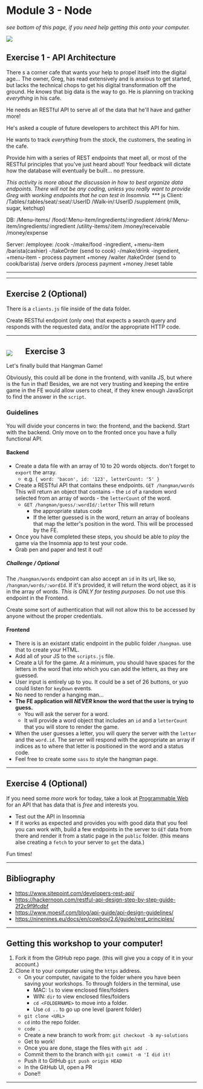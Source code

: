 # Module 3 - Node

_see bottom of this page, if you need help getting this onto your computer._

<img src='./__lecture/assets/cafe.jpg' />

## Exercise 1 - API Architecture

There s a corner cafe that wants your help to propel itself into the digital age... The owner, Greg, has read extensively and is anxious to get started, but lacks the technical chops to get his digital transformation off the ground. He _knows_ that big data is the way to go. He is planning on tracking _everything_ in his cafe.

He needs an RESTful API to serve all of the data that he'll have and gather more!

He's asked a couple of future developers to architect this API for him.

He wants to track _everything_ from the stock, the customers, the seating in the cafe.

Provide him with a series of REST endpoints that meet all, or most of the RESTful principles that you've just heard about! Your feedback will dictate how the database will eventually be built... no pressure.

_This activity is more about the discussion in how to best organize data endpoints. There will not be any coding, unless you really want to provide Greg with working endpoints that he can test in Insomnia._
\*\*\* js
Client:
/Tables/:tables/seat/:seat/:UserID
/Walk-in/:UserID
/supplement (milk, sugar, ketchup)

DB:
/Menu-items/
/food/:Menu-item/ingredients/:ingredient
/drink/:Menu-item/ingredients/:ingredient
/utility-items/:item
/money/receivable
/money/expense

Server:
/employee:
/cook -/make/food -ingredient, +menu-item
/barista(cashier)
-/takeOrder (send to cook)
-/make/drink -ingredient, +menu-item - process payment +money
/waiter
/takeOrder (send to cook/barista)
/serve orders
/process payment +money
/reset table

---

---

## Exercise 2 (Optional)

There is a `clients.js` file inside of the data folder.

Create RESTful endpoint (only one) that expects a search query and responds with the requested data, and/or the appropriate HTTP code.

---

<img src='./__lecture/assets/hangman.jpg' style='float:left;margin:24px 34px 6px 0;' />

## Exercise 3

Let's finally build that Hangman Game!

Obviously, this could all be done in the frontend, with vanilla JS, but where is the fun in that! Besides, we are not very trusting and keeping the entire game in the FE would allow users to cheat, if they knew enough JavaScript to find the answer in the `script`.

### Guidelines

You will divide your concerns in two: the frontend, and the backend. Start with the backend. Only move on to the fronted once you have a fully functional API.

#### Backend

-   Create a data file with an array of 10 to 20 words objects. don't forget to `export` the array.
    -   e.g. `{ word: 'bacon', id: '123', letterCount: '5' }`
-   Create a RESTful API that contains these endpoints.
    `GET /hangman/words` This will return an object that contains - the `id` of a random word selected from an array of words - the `letterCount` of the word.
    -   `GET /hangman/guess/:wordId/:letter` This will return
        -   the appropriate status code
        -   If the letter guessed is in the word, return an array of booleans that map the letter's position in the word. This will be processed by the FE.
-   Once you have completed these steps, you should be able to _play_ the game via the Insomnia app to test your code.
-   Grab pen and paper and test it out!

##### Challenge / Optional

The `/hangman/words` endpoint can also accept an `id` in its url, like so, `/hangman/words/:wordId`. If it's provided, it will return the word object, as it is in the array of words. _This is ONLY for testing purposes._ Do not use this endpoint in the Frontend.

Create some sort of authentication that will not allow this to be accessed by anyone without the proper credentials.

#### Frontend

-   There is is an existant static endpoint in the public folder `/hangman`. use that to create your HTML.
-   Add all of your JS to the `scripts.js` file.
-   Create a UI for the game. At a minimum, you should have spaces for the letters in the word that into which you can add the letters, as they are guessed.
-   User input is entirely up to you. It could be a set of 26 buttons, or yuo could listen for `keyDown` events.
-   No need to render a hanging man...
-   **The FE application will _NEVER_ know the word that the user is trying to guess.**
    -   You will ask the server for a word.
    -   It will provide a word object that includes an `id` and a `letterCount` that you will store to render the game.
-   When the user guesses a letter, you will query the server with the `letter` and the `word.id`. The server will respond with the appropriate an array if indices as to where that letter is positioned in the word and a status code.
-   Feel free to create some `sass` to style the hangman page.

---

## Exercise 4 (Optional)

If you need some _more_ work for today, take a look at [Programmable Web](https://www.programmableweb.com/) for an API that has data that is _free_ and interests you.

-   Test out the API in Insomnia
-   If it works as expected and provides you with good data that you feel you can work with, build a few endpoints in the server to `GET` data from there and render it from a static page in the `public` folder. (this means alse creating a `fetch` to your server to `get` the data.)

Fun times!

---

## Bibliography

-   https://www.sitepoint.com/developers-rest-api/
-   https://hackernoon.com/restful-api-design-step-by-step-guide-2f2c9f9fcdbf
-   https://www.moesif.com/blog/api-guide/api-design-guidelines/
-   https://ninenines.eu/docs/en/cowboy/2.6/guide/rest_principles/

---

## Getting this workshop to your computer!

1. Fork it from the GitHub repo page. (this will give you a copy of it in your account.)
2. Clone it to your computer using the `https` address.
    - On your computer, navigate to the folder where you have been saving your workshops. To through folders in the terminal, use
        - MAC: `ls` to view enclosed files/folders
        - WIN: `dir` to view enclosed files/folders
        - `cd <FOLDERNAME>` to move into a folder.
        - Use `cd ..` to go up one level (parent folder)
    - `git clone <URL>`
    - `cd` into the repo folder.
    - `code .`
    - Create a new branch to work from: `git checkout -b my-solutions`
    - Get to work!
    - Once you are done, stage the files with `git add .`
    - Commit them to the branch with `git commit -m 'I did it!`
    - Push it to GitHub `git push origin HEAD`
    - In the GitHub UI, open a PR
    - Done!!

---
